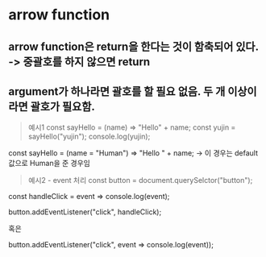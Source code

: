 # arrow function

## arrow function은 return을 한다는 것이 함축되어 있다. -> 중괄호를 하지 않으면 return

## argument가 하나라면 괄호를 할 필요 없음. 두 개 이상이라면 괄호가 필요함.

>예시1
const sayHello = (name) => "Hello" + name;
const yujin = sayHello("yujin");
console.log(yujin);

const sayHello = (name = "Human") => "Hello " + name;
-> 이 경우는 default값으로 Human을 준 경우임


>예시2 - event 처리
const button = document.querySelctor("button");

const handleClick = event => console.log(event);

button.addEventListener("click", handleClick);

혹은

button.addEventListener("click", event => console.log(event));